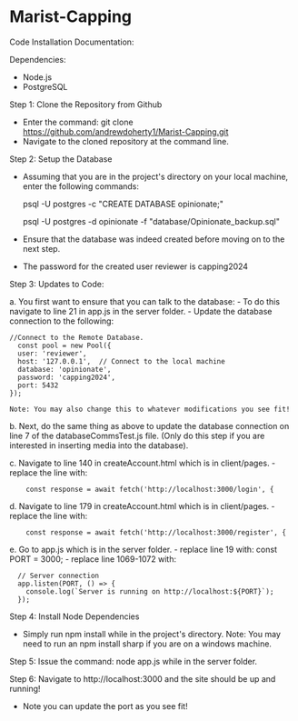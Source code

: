 # Marist-Capping
Code Installation Documentation:
 
 Dependencies:
 - Node.js
 - PostgreSQL

 Step 1: Clone the Repository from Github
 - Enter the command: git clone https://github.com/andrewdoherty1/Marist-Capping.git
 - Navigate to the cloned repository at the command line.

 Step 2: Setup the Database
 - Assuming that you are in the project's directory on your local machine, enter the following commands:

   psql -U postgres -c "CREATE DATABASE opinionate;"

   psql -U postgres -d opinionate -f "database/Opinionate_backup.sql"

 - Ensure that the database was indeed created before moving on to the next step.
 - The password for the created user reviewer is capping2024

 Step 3: Updates to Code: <br/>

 a. You first want to ensure that you can talk to the database:
    - To do this navigate to line 21 in app.js in the server folder.
    - Update the database connection to the following:

    //Connect to the Remote Database.
      const pool = new Pool({
      user: 'reviewer',
      host: '127.0.0.1',  // Connect to the local machine
      database: 'opinionate',
      password: 'capping2024',
      port: 5432
    });

    Note: You may also change this to whatever modifications you see fit!

 b. Next, do the same thing as above to update the database connection on line 7 of the databaseCommsTest.js file. 
  (Only do this step if you are interested in inserting media into the database).

 c. Navigate to line 140 in createAccount.html which is in client/pages.
    - replace the line with: 

        const response = await fetch('http://localhost:3000/login', {

 d. Navigate to line 179 in createAccount.html which is in client/pages.
    - replace the line with: 

        const response = await fetch('http://localhost:3000/register', {

 e. Go to app.js which is in the server folder.
    - replace line 19 with: const PORT = 3000;
    - replace line 1069-1072 with:

      // Server connection
      app.listen(PORT, () => {
        console.log(`Server is running on http://localhost:${PORT}`);
      }); 

 Step 4: Install Node Dependencies
 - Simply run npm install while in the project's directory.
 Note: You may need to run an npm install sharp if you are on a windows machine.

 Step 5: Issue the command: node app.js while in the server folder.

 Step 6: Navigate to http://localhost:3000 and the site should be up and running!
 - Note you can update the port as you see fit!


